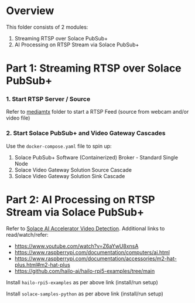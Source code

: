 # Overview 

This folder consists of 2 modules:
1. Streaming RTSP over Solace PubSub+
2. AI Processing on RTSP Stream via Solace PubSub+

# Part 1: Streaming RTSP over Solace PubSub+ 

### 1. Start RTSP Server / Source

Refer to [mediamtx](https://github.com/hafio/solace-psg/tree/main/mediamtx) folder to start a RTSP Feed (source from webcam and/or video file)

### 2. Start Solace PubSub+ and Video Gateway Cascades

Use the `docker-compose.yaml` file to spin up:
1. Solace PubSub+ Software (Containerized) Broker - Standard Single Node
2. Solace Video Gateway Solution Source Cascade
3. Solace Video Gateway Solution Sink Cascade

# Part 2: AI Processing on RTSP Stream via Solace PubSub+

Refer to [Solace AI Accelerator Video Detection](https://github.com/acagnetti/solace-ai-accelerator-video-detection). Additional links to read/watch/refer:
- https://www.youtube.com/watch?v=Z6aYwU8xnsA
- https://www.raspberrypi.com/documentation/computers/ai.html
- https://www.raspberrypi.com/documentation/accessories/m2-hat-plus.html#m2-hat-plus
- https://github.com/hailo-ai/hailo-rpi5-examples/tree/main

Install `hailo-rpi5-examples` as per above link (install/run setup)

Install `solace-samples-python` as per above link (install/run setup)

